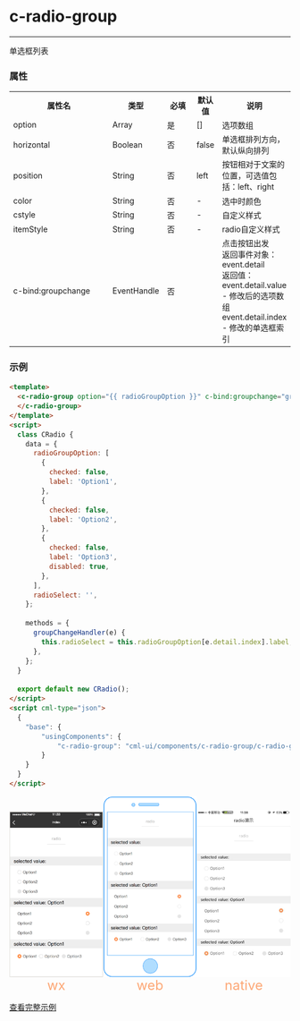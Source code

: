 # c-radio-group

---

单选框列表

### 属性

<table>
  <tr>
    <th width="200px">属性名</th>
    <th>类型</th>
    <th width="60px">必填</th>
    <th>默认值</th>
    <th>说明</th>
  </tr>
  <tr>
    <td>option</td>
    <td>Array</td>
    <td>是</td>
    <td>[]</td>
    <td>选项数组</td>
  </tr>
  <tr>
    <td>horizontal</td>
    <td>Boolean</td>
    <td>否</td>
    <td>false</td>
    <td>单选框排列方向，默认纵向排列</td>
  </tr>
  <tr>
    <td>position</td>
    <td>String</td>
    <td>否</td>
    <td>left</td>
    <td>按钮相对于文案的位置，可选值包括：left、right</td>
  </tr>
  <tr>
    <td>color</td>
    <td>String</td>
    <td>否</td>
    <td>-</td>
    <td>选中时颜色</td>
  </tr>
  <tr>
    <td>cstyle</td>
    <td>String</td>
    <td>否</td>
    <td>-</td>
    <td>自定义样式</td>
  </tr>
  <tr>
    <td>itemStyle</td>
    <td>String</td>
    <td>否</td>
    <td>-</td>
    <td>radio自定义样式</td>
  </tr>
  <tr>
    <td>c-bind:groupchange</td>
    <td>EventHandle</td>
    <td>否</td>
    <td></td>
    <td>点击按钮出发
        <br/>返回事件对象：
        <br/>event.detail
        <br/>返回值：
        <br/>event.detail.value - 修改后的选项数组
        <br/>event.detail.index - 修改的单选框索引
    </td>
  </tr>
</table>

### 示例

```html
<template>
  <c-radio-group option="{{ radioGroupOption }}" c-bind:groupchange="groupChangeHandler">
  </c-radio-group>
</template>
<script>
  class CRadio {
    data = {
      radioGroupOption: [
        {
          checked: false,
          label: 'Option1',
        },
        {
          checked: false,
          label: 'Option2',
        },
        {
          checked: false,
          label: 'Option3',
          disabled: true,
        },
      ],
      radioSelect: '',
    };

    methods = {
      groupChangeHandler(e) {
        this.radioSelect = this.radioGroupOption[e.detail.index].label;
      },
    };
  }

  export default new CRadio();
</script>
<script cml-type="json">
  {
    "base": {
        "usingComponents": {
            "c-radio-group": "cml-ui/components/c-radio-group/c-radio-group"
        }
    }
  }
</script>
```

<div style="display: flex;flex-direction: row;justify-content: space-around; align-items: flex-end;">
  <div style="display: flex;flex-direction: column;align-items: center;">
    <img src="../../../assets/radio_group_wx.png" width="200px" height="100%" />
    <text style="color: #fda775;font-size: 24px;">wx</text>
  </div>
  <div style="display: flex;flex-direction: column;align-items: center;">
    <img src="../../../assets/radio_group_web.png" width="200px" height="100%"/>
    <text style="color: #fda775;font-size: 24px;">web</text>
  </div>
  <div style="display: flex;flex-direction: column;align-items: center;">
    <img src="../../../assets/radio_group_weex.jpeg" width="200px" height="100%"/>
    <text style="color: #fda775;font-size: 24px;">native</text>
  </div>
</div>

[查看完整示例](/example/c-radio-group.html)
